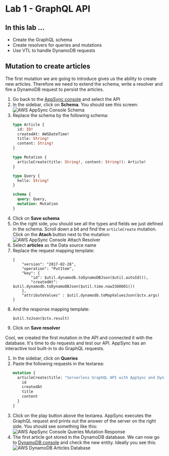 # Lab 1 - GraphQL API

## In this lab …

* Create the GraphQL schema
* Create resolvers for queries and mutations
* Use VTL to handle DynamoDB requests

## Mutation to create articles

The first mutation we are going to introduce gives us the ability to create new articles. Therefore we need to extend the schema, write a resolver and fire a DynamoDB request to persist the articles. 

1. Go back to the [AppSync console](console.aws.amazon.com/appsync) and select the API
2. In the sidebar, click on **Schema**. You should see this screen:
    ![AWS AppSync Console Schema](/_media/lab1/schema.png)
3. Replace the schema by the following schema:
    ```graphql
    type Article {
      id: ID!
      createdAt: AWSDateTime!
      title: String!
      content: String!
    }

    type Mutation {
      articleCreate(title: String!, content: String!): Article!
    }

    type Query {
      hello: String!
    }

    schema {
      query: Query,
      mutation: Mutation
    }
    ```
4. Click on **Save schema**
5. On the right side, you should see all the types and fields we just defined in the schema. Scroll down a bit and find the `articleCreate` mutation. Click on the **Atach** button next to the mutation:
    ![AWS AppSync Console Attach Resolver](/_media/lab1/attach.png)
6. Select **articles** as the Data source name
7. Replace the request mapping template:
    ```velocity
    {
        "version": "2017-02-28",
        "operation": "PutItem",
        "key": {
            "id": $util.dynamodb.toDynamoDBJson($util.autoId()),
            "createdAt": $util.dynamodb.toDynamoDBJson($util.time.nowISO8601())
        },
        "attributeValues" : $util.dynamodb.toMapValuesJson($ctx.args)
    }
    ```
8. And the response mapping template:
    ```velocity
    $util.toJson($ctx.result)
    ```
9. Click on **Save resolver**

Cool, we created the first mutation in the API and connected it with the database. It's time to do requests and test our API. AppSync has an interactive tool built-in to do GraphQL requests.

1. In the sidebar, click on **Queries**
2. Paste the following requests in the textarea:
    ```graphql
    mutation {
      articleCreate(title: "Serverless GraphQL API with AppSync and DynamoDB", content: "In the last years, GraphQL has become very popular for frontend to backend communication in the tech industry. GraphQL makes it easy to control all the data you need and thanks to the typed schema GraphQL has great tooling for caching, testing, or orchestrating a microservice architecture. This workshop provides an outlook on the future of API development with Amazon Web Services. With just the AWS console and a small portion of code, we are able to create a serverless and scalable GraphQL API in minutes. If you love to play around with bleeding-edge technologies and want to get your hands dirty in a hands-on session - this workshop is the right one for you!") {
        id
        createdAt
        title
        content
      }
    }
    ```
3. Click on the play button above the textarea. AppSync executes the GraphQL request and prints out the answer of the server on the right side. You should see something like this:
  ![AWS AppSync Console Queries Mutation Response](/_media/lab1/mutation-response.png)
4. The first article got stored in the DynamoDB database. We can now go to [DynamoDB console](https://console.aws.amazon.com/dynamodb) and check the new entity. Ideally you see this:
  ![AWS DynamoDB Articles Database](/_media/lab1/dynamodb-article.png)
